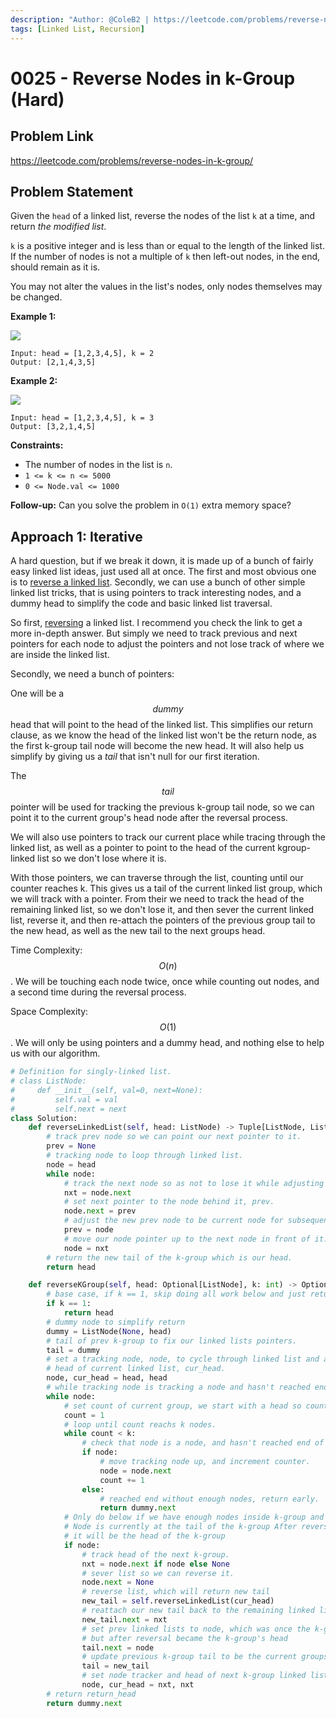 ```yaml
---
description: "Author: @ColeB2 | https://leetcode.com/problems/reverse-nodes-in-k-group/"
tags: [Linked List, Recursion]
---
```


# 0025 - Reverse Nodes in k-Group (Hard)

## Problem Link

https://leetcode.com/problems/reverse-nodes-in-k-group/

## Problem Statement

Given the `head` of a linked list, reverse the nodes of the list `k` at a time, and return _the modified list_.

`k` is a positive integer and is less than or equal to the length of the linked list. If the number of nodes is not a multiple of `k` then left-out nodes, in the end, should remain as it is.

You may not alter the values in the list's nodes, only nodes themselves may be changed.

**Example 1:**

![](https://assets.leetcode.com/uploads/2020/10/03/reverse_ex1.jpg)

```
Input: head = [1,2,3,4,5], k = 2
Output: [2,1,4,3,5]
```

**Example 2:**

![](https://assets.leetcode.com/uploads/2020/10/03/reverse_ex2.jpg)

```
Input: head = [1,2,3,4,5], k = 3
Output: [3,2,1,4,5]
```

**Constraints:**

- The number of nodes in the list is `n`.
- `1 <= k <= n <= 5000`
- `0 <= Node.val <= 1000`
 

**Follow-up:** Can you solve the problem in `O(1)` extra memory space?

## Approach 1: Iterative

A hard question, but if we break it down, it is made up of a bunch of fairly easy linked list ideas, just used all at once. The first and most obvious one is to [reverse a linked list](https://leetcodethehardway.com/solutions/0200-0299/reverse-linked-list-easy#problem-link). Secondly, we can use a bunch of other simple linked list tricks, that is using pointers to track interesting nodes, and a dummy head to simplify the code and basic linked list traversal.

So first, [reversing](https://leetcodethehardway.com/solutions/0200-0299/reverse-linked-list-easy#problem-link) a linked list. I recommend you check the link to get a more in-depth answer. But simply we need to track previous and next pointers for each node to adjust the pointers and not lose track of where we are inside the linked list.

Secondly, we need a bunch of pointers:

One will be a $$dummy$$ head that will point to the head of the linked list. This simplifies our return clause, as we know the head of the linked list won't be the return node, as the first k-group tail node will become the new head. It will also help us simplify by giving us a $tail$ that isn't null for our first iteration.

The $$tail$$ pointer will be used for tracking the previous k-group tail node, so we can point it to the current group's head node after the reversal process.

We will also use pointers to track our current place while tracing through the linked list, as well as a pointer to point to the head of the current kgroup- linked list so we don't lose where it is.

With those pointers, we can traverse through the list, counting until our counter reaches k. This gives us a tail of the current linked list group, which we will track with a pointer. From their we need to track the head of the remaining linked list, so we don't lose it, and then sever the current linked list, reverse it, and then re-attach the pointers of the previous group tail to the new head, as well as the new tail to the next groups head.

Time Complexity: $$O(n)$$. We will be touching each node twice, once while counting out nodes, and a second time during the reversal process.

Space Complexity: $$O(1)$$. We will only be using pointers and a dummy head, and nothing else to help us with our algorithm.

<Tabs>
<TabItem value="python" label="Python">
<SolutionAuthor name="@ColeB2"/>

```py
# Definition for singly-linked list.
# class ListNode:
#     def __init__(self, val=0, next=None):
#         self.val = val
#         self.next = next
class Solution:
    def reverseLinkedList(self, head: ListNode) -> Tuple[ListNode, ListNode]:
        # track prev node so we can point our next pointer to it.
        prev = None
        # tracking node to loop through linked list.
        node = head
        while node:
            # track the next node so as not to lose it while adjusting pointers.
            nxt = node.next
            # set next pointer to the node behind it, prev.
            node.next = prev
            # adjust the new prev node to be current node for subsequent loops.
            prev = node
            # move our node pointer up to the next node in front of it.
            node = nxt
        # return the new tail of the k-group which is our head.
        return head

    def reverseKGroup(self, head: Optional[ListNode], k: int) -> Optional[ListNode]:
        # base case, if k == 1, skip doing all work below and just return.
        if k == 1:
            return head
        # dummy node to simplify return
        dummy = ListNode(None, head)
        # tail of prev k-group to fix our linked lists pointers.
        tail = dummy
        # set a tracking node, node, to cycle through linked list and a
        # head of current linked list, cur_head.
        node, cur_head = head, head
        # while tracking node is tracking a node and hasn't reached end.
        while node:
            # set count of current group, we start with a head so count = 1.
            count = 1
            # loop until count reachs k nodes.
            while count < k:
                # check that node is a node, and hasn't reached end of list.
                if node:
                    # move tracking node up, and increment counter.
                    node = node.next
                    count += 1
                else:
                    # reached end without enough nodes, return early.
                    return dummy.next
            # Only do below if we have enough nodes inside k-group and haven't reached end.
            # Node is currently at the tail of the k-group After reversal
            # it will be the head of the k-group
            if node:
                # track head of the next k-group.
                nxt = node.next if node else None
                # sever list so we can reverse it.
                node.next = None
                # reverse list, which will return new tail
                new_tail = self.reverseLinkedList(cur_head)
                # reattach our new tail back to the remaining linked list.
                new_tail.next = nxt
                # set prev linked lists to node, which was once the k-group's tail,
                # but after reversal became the k-group's head
                tail.next = node
                # update previous k-group tail to be the current groups tail.
                tail = new_tail
                # set node tracker and head of next k-group linked list for next loop.
                node, cur_head = nxt, nxt
        # return return_head
        return dummy.next

```

</TabItem>
</Tabs>

